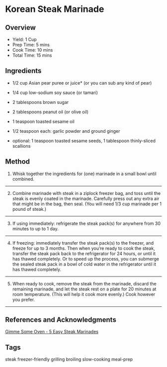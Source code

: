 # Korean Steak Marinade

## Overview

- Yield: 1 Cup
- Prep Time: 5 mins
- Cook Time: 10 mins
- Total Time: 15 mins

## Ingredients

- 1/2 cup Asian pear puree or juice* (or you can sub any kind of pear)

- 1/4 cup low-sodium soy sauce (or tamari)

- 2 tablespoons brown sugar

- 2 tablespoons peanut oil (or olive oil)

- 1 teaspoon toasted sesame oil

- 1/2 teaspoon each: garlic powder and ground ginger

- optional: 1 teaspoon toasted sesame seeds, 1 tablespoon thinly-sliced scallions

## Method

1. Whisk together the ingredients for (one) marinade in a small bowl until combined.
---
2. Combine marinade with steak in a ziplock freezer bag, and toss until the steak is evenly coated in the marinade.  Carefully press out any extra air that might be in the bag, then seal.  (You will need 1/3 cup marinade per 1 pound of steak.)
---
3. If using immediately: refrigerate the steak pack(s) for anywhere from 30 minutes to up to 1 day.
---
4. If freezing: immediately transfer the steak pack(s) to the freezer, and freeze for up to 3 months.  Then when you’re ready to cook the steak, transfer the steak pack back to the refrigerator for 24 hours, or until it has thawed completely.  Or to speed up the process, you can submerge the sealed steak pack in a bowl of cold water in the refrigerator until it has thawed completely.
---
5. When ready to cook, remove the steak from the marinade, discard the remaining marinade, and let the steak rest on a plate for 20 minutes at room temperature.  (This will help it cook more evenly.)  Cook however you prefer.
---

## References and Acknowledgments

[Gimme Some Oven - 5 Easy Steak Marinades](https://www.gimmesomeoven.com/5-easy-steak-marinades/)

## Tags
steak
freezer-friendly
grilling
broiling
slow-cooking
meal-prep
